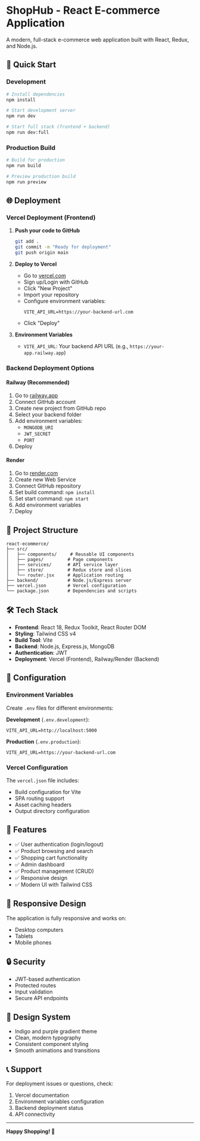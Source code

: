 # ShopHub - React E-commerce Application

A modern, full-stack e-commerce web application built with React, Redux, and Node.js.

## 🚀 Quick Start

### Development
```bash
# Install dependencies
npm install

# Start development server
npm run dev

# Start full stack (frontend + backend)
npm run dev:full
```

### Production Build
```bash
# Build for production
npm run build

# Preview production build
npm run preview
```

## 🌐 Deployment

### Vercel Deployment (Frontend)

1. **Push your code to GitHub**
   ```bash
   git add .
   git commit -m "Ready for deployment"
   git push origin main
   ```

2. **Deploy to Vercel**
   - Go to [vercel.com](https://vercel.com)
   - Sign up/Login with GitHub
   - Click "New Project"
   - Import your repository
   - Configure environment variables:
     ```
     VITE_API_URL=https://your-backend-url.com
     ```
   - Click "Deploy"

3. **Environment Variables**
   - `VITE_API_URL`: Your backend API URL (e.g., `https://your-app.railway.app`)

### Backend Deployment Options

#### Railway (Recommended)
1. Go to [railway.app](https://railway.app)
2. Connect GitHub account
3. Create new project from GitHub repo
4. Select your backend folder
5. Add environment variables:
   - `MONGODB_URI`
   - `JWT_SECRET`
   - `PORT`
6. Deploy

#### Render
1. Go to [render.com](https://render.com)
2. Create new Web Service
3. Connect GitHub repository
4. Set build command: `npm install`
5. Set start command: `npm start`
6. Add environment variables
7. Deploy

## 📁 Project Structure

```
react-ecommerce/
├── src/
│   ├── components/     # Reusable UI components
│   ├── pages/         # Page components
│   ├── services/      # API service layer
│   ├── store/         # Redux store and slices
│   └── router.jsx     # Application routing
├── backend/           # Node.js/Express server
├── vercel.json        # Vercel configuration
└── package.json       # Dependencies and scripts
```

## 🛠️ Tech Stack

- **Frontend**: React 18, Redux Toolkit, React Router DOM
- **Styling**: Tailwind CSS v4
- **Build Tool**: Vite
- **Backend**: Node.js, Express.js, MongoDB
- **Authentication**: JWT
- **Deployment**: Vercel (Frontend), Railway/Render (Backend)

## 🔧 Configuration

### Environment Variables

Create `.env` files for different environments:

**Development** (`.env.development`):
```
VITE_API_URL=http://localhost:5000
```

**Production** (`.env.production`):
```
VITE_API_URL=https://your-backend-url.com
```

### Vercel Configuration

The `vercel.json` file includes:
- Build configuration for Vite
- SPA routing support
- Asset caching headers
- Output directory configuration

## 🚀 Features

- ✅ User authentication (login/logout)
- ✅ Product browsing and search
- ✅ Shopping cart functionality
- ✅ Admin dashboard
- ✅ Product management (CRUD)
- ✅ Responsive design
- ✅ Modern UI with Tailwind CSS

## 📱 Responsive Design

The application is fully responsive and works on:
- Desktop computers
- Tablets
- Mobile phones

## 🔒 Security

- JWT-based authentication
- Protected routes
- Input validation
- Secure API endpoints

## 🎨 Design System

- Indigo and purple gradient theme
- Clean, modern typography
- Consistent component styling
- Smooth animations and transitions

## 📞 Support

For deployment issues or questions, check:
1. Vercel documentation
2. Environment variables configuration
3. Backend deployment status
4. API connectivity

---

**Happy Shopping! 🛒**
